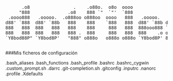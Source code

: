 <pre>

      .o8                .    .o88o.  o8o  oooo
     "888              .o8    888 `"  `"'  `888
 .oooo888   .ooooo.  .o888oo o888oo  oooo   888   .ooooo.   .oooo.o
d88' `888  d88' `88b   888    888    `888   888  d88' `88b d88(  "8
888   888  888   888   888    888     888   888  888ooo888 `"Y88b.
888   888  888   888   888 .  888     888   888  888    .o o.  )88b
`Y8bod88P" `Y8bod8P'   "888" o888o   o888o o888o `Y8bod8P' 8""888P'

</pre>


###Mis ficheros de configuración

.bash_aliases
.bash_functions
.bash_profile
.bashrc
.bashrc_cygwin
.custom_prompt.sh
.darrc
.git-completion.sh
.gitconfig
.inputrc
.nanorc
.profile
.Xdefaults

